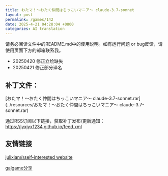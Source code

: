 ```yaml
---
title: おたマ！～おたく仲間はちっこいマニア～ claude-3.7-sonnet
layout: post
permalink: /games/142
date: 2025-4-21 04:28:04 +0800
categories: AI translation
---
```



请务必阅读文件中的README.md中的使用说明。如有运行问题 or bug反馈，请使用页面下方的邮箱联系我。

- 20250420 修正立绘缺失
- 20250421 修正部分译名

## 补丁文件：

[おたマ！～おたく仲間はちっこいマニア～ claude-3.7-sonnet.rar](../resources/おたマ！～おたく仲間はちっこいマニア～ claude-3.7-sonnet.rar)

 

通过RSS订阅以下链接，获取补丁发布/更新通知：https://jyxjyx1234.github.io/feed.xml

## 友情链接

[julixianのself-interested website](https://julixian-siw.worldsystem.top/) 

[galgame分享](https://t.me/galgpt)